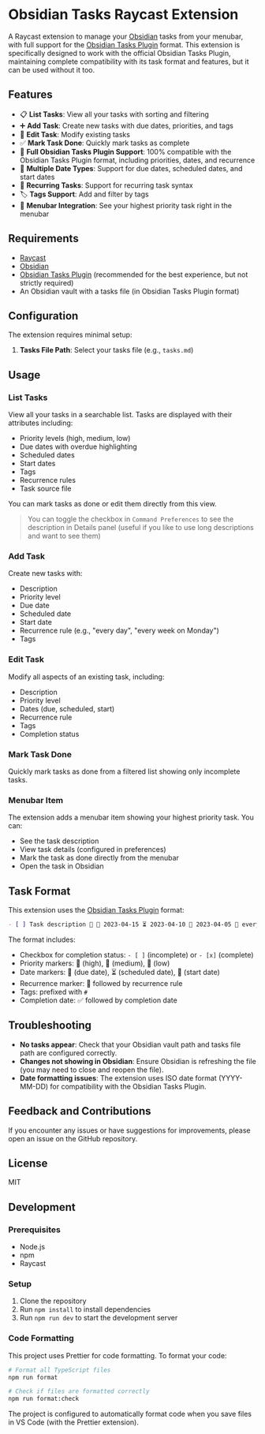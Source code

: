 # Obsidian Tasks Raycast Extension

A Raycast extension to manage your [Obsidian](https://obsidian.md) tasks from your menubar, with full support for the [Obsidian Tasks Plugin](https://github.com/obsidian-tasks-group/obsidian-tasks) format. This extension is specifically designed to work with the official Obsidian Tasks Plugin, maintaining complete compatibility with its task format and features, but it can be used without it too.

## Features

- 📋 **List Tasks**: View all your tasks with sorting and filtering
- ➕ **Add Task**: Create new tasks with due dates, priorities, and tags
- 📝 **Edit Task**: Modify existing tasks
- ✅ **Mark Task Done**: Quickly mark tasks as complete
- 🧠 **Full Obsidian Tasks Plugin Support**: 100% compatible with the Obsidian Tasks Plugin format, including priorities, dates, and recurrence
- 📅 **Multiple Date Types**: Support for due dates, scheduled dates, and start dates
- 🔄 **Recurring Tasks**: Support for recurring task syntax
- 🏷 **Tags Support**: Add and filter by tags
- 🔔 **Menubar Integration**: See your highest priority task right in the menubar

## Requirements

- [Raycast](https://raycast.com)
- [Obsidian](https://obsidian.md)
- [Obsidian Tasks Plugin](https://github.com/obsidian-tasks-group/obsidian-tasks) (recommended for the best experience, but not strictly required)
- An Obsidian vault with a tasks file (in Obsidian Tasks Plugin format)

## Configuration

The extension requires minimal setup:

1. **Tasks File Path**: Select your tasks file (e.g., `tasks.md`)

## Usage

### List Tasks

View all your tasks in a searchable list. Tasks are displayed with their attributes including:

- Priority levels (high, medium, low)
- Due dates with overdue highlighting
- Scheduled dates
- Start dates
- Tags
- Recurrence rules
- Task source file

You can mark tasks as done or edit them directly from this view.
> You can toggle the checkbox in `Command Preferences` to see the description in Details panel (useful if you like to use long descriptions and want to see them)

### Add Task

Create new tasks with:

- Description
- Priority level
- Due date
- Scheduled date
- Start date
- Recurrence rule (e.g., "every day", "every week on Monday")
- Tags

### Edit Task

Modify all aspects of an existing task, including:

- Description
- Priority level
- Dates (due, scheduled, start)
- Recurrence rule
- Tags
- Completion status

### Mark Task Done

Quickly mark tasks as done from a filtered list showing only incomplete tasks.

### Menubar Item

The extension adds a menubar item showing your highest priority task. You can:

- See the task description
- View task details (configured in preferences)
- Mark the task as done directly from the menubar
- Open the task in Obsidian

## Task Format

This extension uses the [Obsidian Tasks Plugin](https://github.com/obsidian-tasks-group/obsidian-tasks) format:

```markdown
- [ ] Task description 🔺 📅 2023-04-15 ⏳ 2023-04-10 🛫 2023-04-05 🔁 every week #work #urgent
```

The format includes:
- Checkbox for completion status: `- [ ]` (incomplete) or `- [x]` (complete)
- Priority markers: 🔺 (high), 🔼 (medium), 🔽 (low)
- Date markers: 📅 (due date), ⏳ (scheduled date), 🛫 (start date)
- Recurrence marker: 🔁 followed by recurrence rule
- Tags: prefixed with `#`
- Completion date: ✅ followed by completion date


## Troubleshooting

- **No tasks appear**: Check that your Obsidian vault path and tasks file path are configured correctly.
- **Changes not showing in Obsidian**: Ensure Obsidian is refreshing the file (you may need to close and reopen the file).
- **Date formatting issues**: The extension uses ISO date format (YYYY-MM-DD) for compatibility with the Obsidian Tasks Plugin.

## Feedback and Contributions

If you encounter any issues or have suggestions for improvements, please open an issue on the GitHub repository.

## License

MIT 

## Development

### Prerequisites

- Node.js
- npm
- Raycast

### Setup

1. Clone the repository
2. Run `npm install` to install dependencies
3. Run `npm run dev` to start the development server

### Code Formatting

This project uses Prettier for code formatting. To format your code:

```bash
# Format all TypeScript files
npm run format

# Check if files are formatted correctly
npm run format:check
```

The project is configured to automatically format code when you save files in VS Code (with the Prettier extension). 
